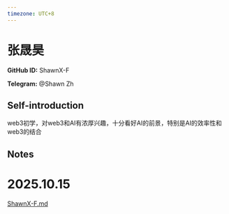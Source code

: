```yaml
---
timezone: UTC+8
---
```


# 张晟昊

**GitHub ID:** ShawnX-F

**Telegram:** @Shawn Zh

## Self-introduction

web3初学，对web3和AI有浓厚兴趣，十分看好AI的前景，特别是AI的效率性和web3的结合

## Notes
<!-- Content_START -->
# 2025.10.15
<!-- DAILY_CHECKIN_2025-10-15_START -->
[ShawnX-F.md](http://ShawnX-F.md)
<!-- DAILY_CHECKIN_2025-10-15_END -->
<!-- Content_END -->
